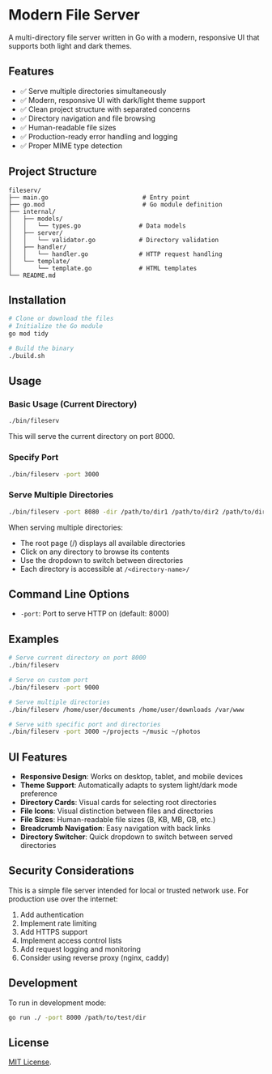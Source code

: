 # Modern File Server

A multi-directory file server written in Go with a modern, responsive UI that supports both light and dark themes.

## Features

- ✅ Serve multiple directories simultaneously
- ✅ Modern, responsive UI with dark/light theme support
- ✅ Clean project structure with separated concerns
- ✅ Directory navigation and file browsing
- ✅ Human-readable file sizes
- ✅ Production-ready error handling and logging
- ✅ Proper MIME type detection

## Project Structure

```
fileserv/
├── main.go                          # Entry point
├── go.mod                           # Go module definition
├── internal/
│   ├── models/
│   │   └── types.go                # Data models
│   ├── server/
│   │   └── validator.go            # Directory validation
│   ├── handler/
│   │   └── handler.go              # HTTP request handling
│   └── template/
│       └── template.go             # HTML templates
└── README.md
```

## Installation

```bash
# Clone or download the files
# Initialize the Go module
go mod tidy

# Build the binary
./build.sh
```

## Usage

### Basic Usage (Current Directory)

```bash
./bin/fileserv
```

This will serve the current directory on port 8000.

### Specify Port

```bash
./bin/fileserv -port 3000
```

### Serve Multiple Directories

```bash
./bin/fileserv -port 8080 -dir /path/to/dir1 /path/to/dir2 /path/to/dir3
```

When serving multiple directories:
- The root page (/) displays all available directories
- Click on any directory to browse its contents
- Use the dropdown to switch between directories
- Each directory is accessible at `/<directory-name>/`

## Command Line Options

- `-port`: Port to serve HTTP on (default: 8000)

## Examples

```bash
# Serve current directory on port 8000
./bin/fileserv

# Serve on custom port
./bin/fileserv -port 9000

# Serve multiple directories
./bin/fileserv /home/user/documents /home/user/downloads /var/www

# Serve with specific port and directories
./bin/fileserv -port 3000 ~/projects ~/music ~/photos
```

## UI Features

- **Responsive Design**: Works on desktop, tablet, and mobile devices
- **Theme Support**: Automatically adapts to system light/dark mode preference
- **Directory Cards**: Visual cards for selecting root directories
- **File Icons**: Visual distinction between files and directories
- **File Sizes**: Human-readable file sizes (B, KB, MB, GB, etc.)
- **Breadcrumb Navigation**: Easy navigation with back links
- **Directory Switcher**: Quick dropdown to switch between served directories

## Security Considerations

This is a simple file server intended for local or trusted network use. For production use over the internet:

1. Add authentication
2. Implement rate limiting
3. Add HTTPS support
4. Implement access control lists
5. Add request logging and monitoring
6. Consider using reverse proxy (nginx, caddy)

## Development

To run in development mode:

```bash
go run ./ -port 8000 /path/to/test/dir
```

## License

[MIT License](./LICENSE).
